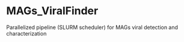 # MAGs_ViralFinder
Parallelized pipeline (SLURM scheduler) for MAGs viral detection and characterization
